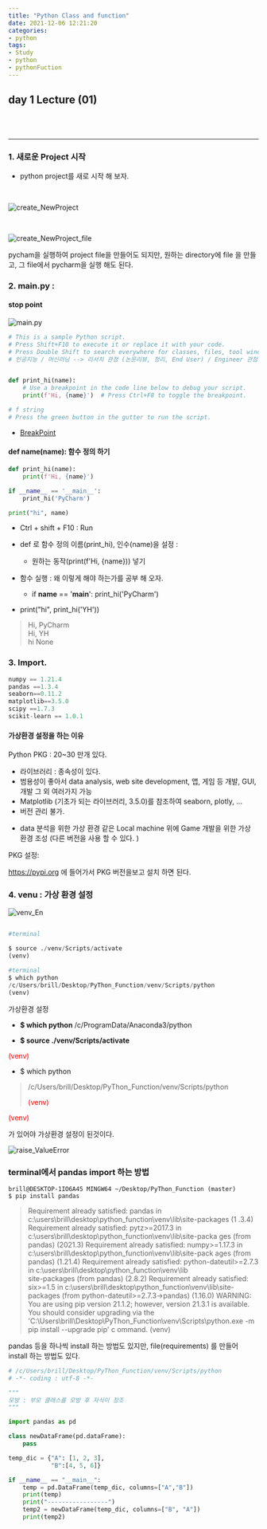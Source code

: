 ```yaml
---
title: "Python Class and function"
date: 2021-12-06 12:21:20
categories:
- python
tags:
- Study
- python
- pythonFuction
---
```


## day 1 Lecture (01)

<br><br><hr>


### 1. 새로운 Project 시작

- python project를 새로 시작 해 보자. 

<br>

![create_NewProject](/../../imeges/python/create_NewProject.png)

<br>

![create_NewProject_file](/../../imeges/python/create_NewProject_file.png)

pycham을 실행하여 project file을 만들어도 되지만, 원하는 directory에 file 을 만들고, 그 file에서 pycharm을 실행 해도 된다. 



### 2. main.py : 

#### stop point

![main.py](/../../imeges/python/main_py.png)


```python
# This is a sample Python script.
# Press Shift+F10 to execute it or replace it with your code.
# Press Double Shift to search everywhere for classes, files, tool windows, actions, and settings.
# 인공지능 / 머신러닝 --> 리서치 관점 (논문리뷰, 정리, End User) / Engineer 관점


def print_hi(name):
    # Use a breakpoint in the code line below to debug your script.
    print(f'Hi, {name}')  # Press Ctrl+F8 to toggle the breakpoint.

# f string
# Press the green button in the gutter to run the script.

```

- [BreakPoint](https://www.jetbrains.com/help/pycharm/using-breakpoints.html)

#### def name(name): 함수 정의 하기

```python
def print_hi(name):
    print(f'Hi, {name}')

if __name__ == '__main__':
    print_hi('PyCharm')

print("hi", name)
```


- Ctrl + shift + F10  : Run


- def 로 함수 정의 이름(print_hi), 인수(name)을 설정 :
  - 원하는 동작(print(f'Hi, {name})) 넣기
- 함수 실행 : 왜 이렇게 해야 하는가를 공부 해 오자.
  - if __name__ == '__main__':
      print_hi('PyCharm')

- print("hi", print_hi('YH'))

>Hi, PyCharm <br>
Hi, YH <br>
hi None <br>


### 3. Import.

```python
numpy == 1.21.4
pandas ==1.3.4
seaborn==0.11.2
matplotlib==3.5.0
scipy ==1.7.3
scikit-learn == 1.0.1
```


<h4> 가상환경 설정을 하는 이유 </h4>

Python PKG : 20~30 만개 있다. 
-	라이브러리 : 종속성이 있다.
-	범용성이 좋아서 data analysis, web site development, 앱, 게임 등 개발, GUI, 개발 그 외 여러가지 가능
-	Matplotlib (기초가 되는 라이브러리, 3.5.0)를 참조하여 seaborn, plotly, …
-	버전 관리 불가. 
+ data 분석을 위한 가상 환경
같은 Local machine 위에 
Game 개발을 위한 가상 환경 조성 (다른 버전을 사용 할 수 있다. )

PKG 설정: 

https://pypi.org 에 들어가서 PKG 버전을보고 설치 하면 된다. 



### 4. venu : 가상 환경 설정

![venv_En](/../../imeges/python/venv_En.png)


```python

#terminal

$ source ./venv/Scripts/activate
(venv)

#terminal
$ which python
/c/Users/brill/Desktop/PyThon_Function/venv/Scripts/python
(venv)

```

가상환경 설정 

- **$ which python**
    /c/ProgramData/Anaconda3/python

- **$ source ./venv/Scripts/activate**
<p style="color:#FF0000";>(venv)</p>

- $ which python

> /c/Users/brill/Desktop/PyThon_Function/venv/Scripts/python
> <p style="color:#FF0000";>(venv)</p>

<p style="color:#FF0000";>(venv)</p> 가 있어야 가상환경 설정이 된것이다. 


![raise_ValueError](/../../imeges/python/raise_ValueError.png)


### terminal에서 pandas import 하는 방법 

```gitbash
brill@DESKTOP-1IO6A45 MINGW64 ~/Desktop/PyThon_Function (master)
$ pip install pandas
```

> Requirement already satisfied: pandas in c:\users\brill\desktop\python_function\venv\lib\site-packages (1
.3.4)
Requirement already satisfied: pytz>=2017.3 in c:\users\brill\desktop\python_function\venv\lib\site-packa
ges (from pandas) (2021.3)
Requirement already satisfied: numpy>=1.17.3 in c:\users\brill\desktop\python_function\venv\lib\site-pack
ages (from pandas) (1.21.4)
Requirement already satisfied: python-dateutil>=2.7.3 in c:\users\brill\desktop\python_function\venv\lib\
site-packages (from pandas) (2.8.2)
Requirement already satisfied: six>=1.5 in c:\users\brill\desktop\python_function\venv\lib\site-packages
(from python-dateutil>=2.7.3->pandas) (1.16.0)
WARNING: You are using pip version 21.1.2; however, version 21.3.1 is available.
You should consider upgrading via the 'C:\Users\brill\Desktop\PyThon_Function\venv\Scripts\python.exe -m pip install --upgrade pip' c
ommand.
(venv)



pandas  등을 하나씩 install 하는 방법도 있지만, file(requirements)
를 만들어 install 하는 방법도 있다. 

```python
# /c/Users/brill/Desktop/PyThon_Function/venv/Scripts/python
# -*- coding : utf-8 -*-

"""
모방 : 부모 클래스를 모방 후 자식이 창조
"""

import pandas as pd

class newDataFrame(pd.dataFrame):
    pass

temp_dic = {"A": [1, 2, 3],
            "B":[4, 5, 6]}

if __name__ == "__main__":
    temp = pd.DataFrame(temp_dic, columns=["A","B"])
    print(temp)
    print("-----------------")
    temp2 = newDataFrame(temp_dic, columns=["B", "A"])
    print(temp2)
```



